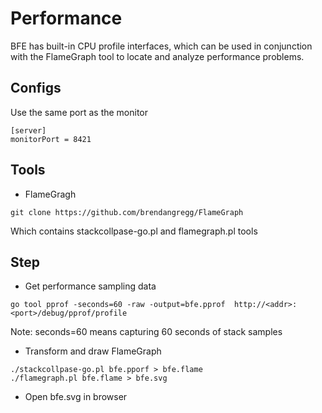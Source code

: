 # Performance

BFE has built-in CPU profile interfaces, which can be used in conjunction with the FlameGraph tool to locate and analyze performance problems.

## Configs

Use the same port as the monitor
```
[server]
monitorPort = 8421
```

## Tools

* FlameGragh

```
git clone https://github.com/brendangregg/FlameGraph
```

Which contains stackcollpase-go.pl and flamegraph.pl tools

## Step

* Get performance sampling data
```
go tool pprof -seconds=60 -raw -output=bfe.pprof  http://<addr>:<port>/debug/pprof/profile
```
Note: seconds=60 means capturing 60 seconds of stack samples

* Transform and draw FlameGraph

```
./stackcollpase-go.pl bfe.pporf > bfe.flame
./flamegraph.pl bfe.flame > bfe.svg
```

* Open bfe.svg in browser

